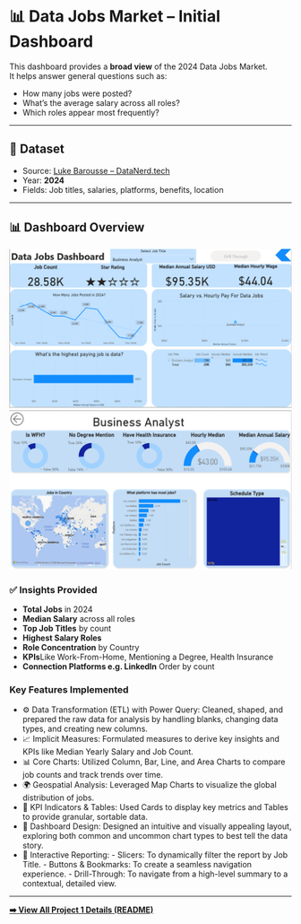 # 📊 Data Jobs Market – Initial Dashboard

This dashboard provides a **broad view** of the 2024 Data Jobs Market.  
It helps answer general questions such as:  
- How many jobs were posted?  
- What’s the average salary across all roles?  
- Which roles appear most frequently?  

---

## 📂 Dataset
- Source: [Luke Barousse – DataNerd.tech](https://datanerd.tech)  
- Year: **2024**  
- Fields: Job titles, salaries, platforms, benefits, location  

---

## 📊 Dashboard Overview
![Dashboard 1.1](/images/dashboard_v1.1.png)
![Dashboard 1.2](/images/dashboard_v1.2.png)

### ✅ Insights Provided
- **Total Jobs** in 2024  
- **Median Salary** across all roles  
- **Top Job Titles** by count  
- **Highest Salary Roles**
- **Role Concentration** by Country
- **KPIs**Like Work-From-Home, Mentioning a Degree, Health Insurance 
- **Connection Platforms e.g. LinkedIn** Order by count 


### Key Features Implemented

- ⚙️ Data Transformation (ETL) with Power Query: Cleaned, shaped, and prepared the raw data for analysis by handling blanks, changing data types, and creating new columns. 
- 📈 Implicit Measures: Formulated measures to derive key insights and KPIs like Median Yearly Salary and Job Count. 
- 📊 Core Charts: Utilized Column, Bar, Line, and Area Charts to compare job counts and track trends over time. 
- 🌍 Geospatial Analysis: Leveraged Map Charts to visualize the global distribution of jobs. 
- 🎯 KPI Indicators & Tables: Used Cards to display key metrics and Tables to provide granular, sortable data. 
- 🎨 Dashboard Design: Designed an intuitive and visually appealing layout, exploring both common and uncommon chart types to best tell the data story. 
- 🔄 Interactive Reporting: - Slicers: To dynamically filter the report by Job Title. - Buttons & Bookmarks: To create a seamless navigation experience. - Drill-Through: To navigate from a high-level summary to a contextual, detailed view.
---

[**:arrow_right: View All Project 1 Details (README)**](/v1/README-basic.md)
